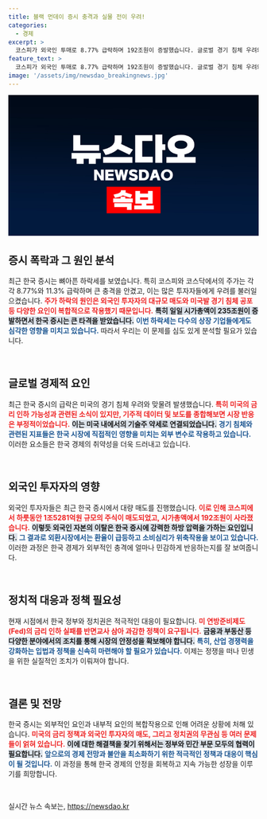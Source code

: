 ```yaml
---
title: 블랙 먼데이 증시 충격과 실물 전이 우려!
categories:
  - 경제
excerpt: >
  코스피가 외국인 투매로 8.77% 급락하며 192조원이 증발했습니다. 글로벌 경기 침체 우려와 AI 거품론이 한국 증시를 강타하며, 위험한 상황이 이어지고 있습니다. 금융시장 안정 위한 정책 필요!
feature_text: >
  코스피가 외국인 투매로 8.77% 급락하며 192조원이 증발했습니다. 글로벌 경기 침체 우려와 AI 거품론이 한국 증시를 강타하며, 위험한 상황이 이어지고 있습니다. 금융시장 안정 위한 정책 필요!
image: '/assets/img/newsdao_breakingnews.jpg'
---
```


<p><img src="/assets/img/newsdao_breakingnews.jpg" alt="koreaapp 속보" /></p>

<h2 data-ke-size="size26">증시 폭락과 그 원인 분석</h2>

<p data-ke-size="size16">최근 한국 증시는 뼈아픈 하락세를 보였습니다. 특히 코스피와 코스닥에서의 주가는 각각 8.77%와 11.3% 급락하며 큰 충격을 안겼고, 이는 많은 투자자들에게 우려를 불러일으켰습니다. <b><span style="color: #ee2323;">주가 하락의 원인은 외국인 투자자의 대규모 매도와 미국발 경기 침체 공포 등 다양한 요인이 복합적으로 작용했기 때문입니다.</span></b> <b><span style="background-color: #21538527;">특히 일일 시가총액이 235조원이 증발하면서 한국 증시는 큰 타격을 받았습니다.</span></b> <b><span style="color: #1a5490;">이번 하락세는 다수의 상장 기업들에게도 심각한 영향을 미치고 있습니다.</span></b> 따라서 우리는 이 문제를 심도 있게 분석할 필요가 있습니다.</p>

<p data-ke-size="size16">&nbsp;</p>

<h2 data-ke-size="size26">글로벌 경제적 요인</h2>

<p data-ke-size="size16">최근 한국 증시의 급락은 미국의 경기 침체 우려와 맞물려 발생했습니다. <b><span style="color: #ee2323;">특히 미국의 금리 인하 가능성과 관련된 소식이 있지만, 기주적 데이터 및 보도를 종합해보면 시장 반응은 부정적이었습니다.</span></b> <b><span style="background-color: #21538527;">이는 미국 내에서의 기술주 약세로 연결되었습니다.</span></b> <b><span style="color: #1a5490;">경기 침체와 관련된 지표들은 한국 시장에 직접적인 영향을 미치는 외부 변수로 작용하고 있습니다.</span></b> 이러한 요소들은 한국 경제의 취약성을 더욱 드러내고 있습니다.</p>

<p data-ke-size="size16">&nbsp;</p>

<h2 data-ke-size="size26">외국인 투자자의 영향</h2>

<p data-ke-size="size16">외국인 투자자들은 최근 한국 증시에서 대량 매도를 진행했습니다. <b><span style="color: #ee2323;">이로 인해 코스피에서 하룻동안 1조5281억원 규모의 주식이 매도되었고, 시가총액에서 192조원이 사라졌습니다.</span></b> <b><span style="background-color: #21538527;">이렇듯 외국인 자본의 이탈은 한국 증시에 강력한 하방 압력을 가하는 요인입니다.</span></b> <b><span style="color: #1a5490;">그 결과로 외환시장에서는 환율이 급등하고 소비심리가 위축작용을 보이고 있습니다.</span></b> 이러한 과정은 한국 경제가 외부적인 충격에 얼마나 민감하게 반응하는지를 잘 보여줍니다.</p>

<p data-ke-size="size16">&nbsp;</p>

<h2 data-ke-size="size26">정치적 대응과 정책 필요성</h2>

<p data-ke-size="size16">현재 시점에서 한국 정부와 정치권은 적극적인 대응이 필요합니다. <b><span style="color: #ee2323;">미 연방준비제도(Fed)의 금리 인하 실패를 반면교사 삼아 과감한 정책이 요구됩니다.</span></b> <b><span style="background-color: #21538527;">금융과 부동산 등 다양한 분야에서의 조치를 통해 시장의 안정성을 확보해야 합니다.</span></b> <b><span style="color: #1a5490;">특히, 산업 경쟁력을 강화하는 입법과 정책을 신속히 마련해야 할 필요가 있습니다.</span></b> 이제는 정쟁을 떠나 민생을 위한 실질적인 조치가 이뤄져야 합니다.</p>

<p data-ke-size="size16">&nbsp;</p>

<h2 data-ke-size="size26">결론 및 전망</h2>

<p data-ke-size="size16">한국 증시는 외부적인 요인과 내부적 요인의 복합작용으로 인해 어려운 상황에 처해 있습니다. <b><span style="color: #ee2323;">미국의 금리 정책과 외국인 투자자의 매도, 그리고 정치권의 무관심 등 여러 문제들이 얽혀 있습니다.</span></b> <b><span style="background-color: #21538527;">이에 대한 해결책을 찾기 위해서는 정부와 민간 부문 모두의 협력이 필요합니다.</span></b> <b><span style="color: #1a5490;">앞으로의 경제 전망과 불안을 최소화하기 위한 적극적인 정책과 대응이 핵심이 될 것입니다.</span></b> 이 과정을 통해 한국 경제의 안정을 회복하고 지속 가능한 성장을 이루기를 희망합니다.</p>

<p data-ke-size="size16">&nbsp;</p>
실시간 뉴스 속보는, <a href="https://newsdao.kr" rel="dofollow">https://newsdao.kr</a>


